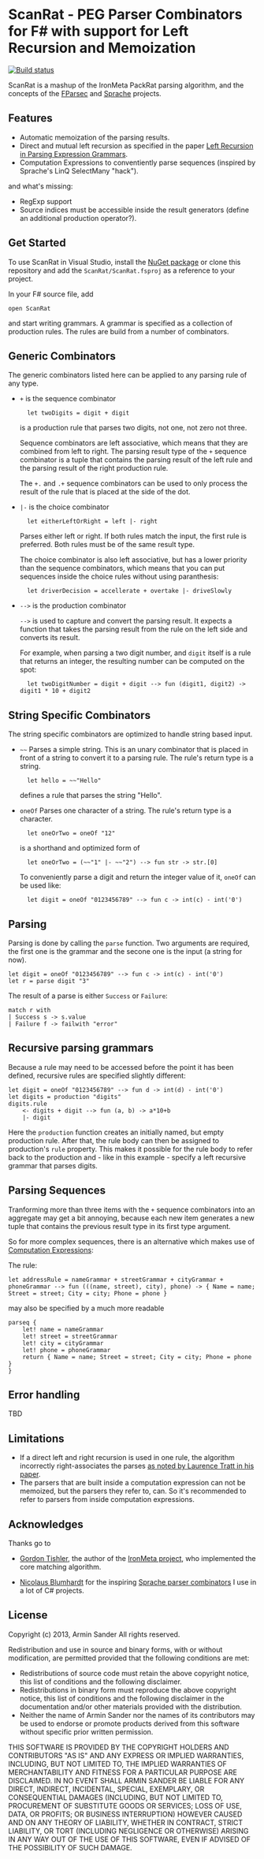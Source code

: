 # ScanRat - PEG Parser Combinators for F# with support for Left Recursion and Memoization

[![Build status](https://ci.appveyor.com/api/projects/status/7pc2dgvwrmw3r5l7?svg=true)](https://ci.appveyor.com/project/pragmatrix/scanrat)

ScanRat is a mashup of the IronMeta PackRat parsing algorithm, and the concepts of the [FParsec](http://www.quanttec.com/fparsec/) and [Sprache](https://github.com/sprache/sprache) projects.

## Features

- Automatic memoization of the parsing results.
- Direct and mutual left recursion as specified in the paper [Left Recursion in Parsing Expression Grammars](http://arxiv.org/pdf/1207.0443v1.pdf).
- Computation Expressions to conventiently parse sequences (inspired by Sprache's LinQ SelectMany "hack").

and what's missing:

- RegExp support
- Source indices must be accessible inside the result generators (define an additional production operator?).

## Get Started

To use ScanRat in Visual Studio, install the [NuGet package](https://www.nuget.org/packages/ScanRat/) or clone this repository and add the `ScanRat/ScanRat.fsproj` as a reference to your project.

In your F# source file, add

	open ScanRat

and start writing grammars. A grammar is specified as a collection of production rules. The rules are build from a number of combinators.

## Generic Combinators

The generic combinators listed here can be applied to any parsing rule of any type.

- `+` is the sequence combinator

		let twoDigits = digit + digit

	is a production rule that parses two digits, not one, not zero not three.

	Sequence combinators are left associative, which means that they are combined from left to right. The parsing result type of the `+` sequence combinator is a tuple that contains the parsing result of the left rule and the parsing result of the right production rule.

	The `+.` and `.+` sequence combinators can be used to only process the result of the rule that is placed at the side of the dot.

- `|-` is the choice combinator

		let eitherLeftOrRight = left |- right

	Parses either left or right. If both rules match the input, the first rule is preferred. Both rules must be of the same result type.

	The choice combinator is also left associative, but has a lower priority than the sequence combinators, which means that you can put sequences inside the choice rules without using paranthesis:

		let driverDecision = accellerate + overtake |- driveSlowly

- `-->` is the production combinator

	`-->` is used to capture and convert the parsing result. It expects a function that takes the parsing result from the rule on the left side and converts its result.

	For example, when parsing a two digit number, and `digit` itself is a rule that returns an integer, the resulting number can be computed on the spot:

		let twoDigitNumber = digit + digit --> fun (digit1, digit2) -> digit1 * 10 + digit2

## String Specific Combinators

The string specific combinators are optimized to handle string based input.

- `~~` Parses a simple string. This is an unary combinator that is placed in front of a string to convert it to a parsing rule. The rule's return type is a string.

		let hello = ~~"Hello"

	defines a rule that parses the string "Hello".

- `oneOf` Parses one character of a string. The rule's return type is a character.

		let oneOrTwo = oneOf "12"

	is a shorthand and optimized form of

		let oneOrTwo = (~~"1" |- ~~"2") --> fun str -> str.[0]

	To conveniently parse a digit and return the integer value of it, `oneOf` can be used like:

		let digit = oneOf "0123456789" --> fun c -> int(c) - int('0')

## Parsing

Parsing is done by calling the `parse` function. Two arguments are required, the first one is the grammar and the secone one is the input (a string for now).

	let digit = oneOf "0123456789" --> fun c -> int(c) - int('0')
	let r = parse digit "3"
		
The result of a parse is either `Success` or `Failure`:

	match r with
	| Success s -> s.value
	| Failure f -> failwith "error"

## Recursive parsing grammars

Because a rule may need to be accessed before the point it has been defined, recursive rules are specified slightly different:

	let digit = oneOf "0123456789" --> fun d -> int(d) - int('0')
  	let digits = production "digits"
  	digits.rule
		<- digits + digit --> fun (a, b) -> a*10+b
 		|- digit

Here the `production` function creates an initially named, but empty production rule. After that, the rule body can then be assigned to production's `rule` property. This makes it possible for the rule body to refer back to the production and - like in this example - specify a left recursive grammar that parses digits.

## Parsing Sequences

Tranforming more than three items with the `+` sequence combinators into an aggregate may get a bit annoying, because each new item generates a new tuple that contains the previous result type in its first type argument.

So for more complex sequences, there is an alternative which makes use of [Computation Expressions](http://msdn.microsoft.com/en-us/library/dd233182.aspx):

The rule:

	let addressRule = nameGrammar + streetGrammar + cityGrammar + phoneGrammar --> fun (((name, street), city), phone) -> { Name = name; Street = street; City = city; Phone = phone }

may also be specified by a much more readable

	parseq {
		let! name = nameGrammar
		let! street = streetGrammar
		let! city = cityGrammar
		let! phone = phoneGrammar
		return { Name = name; Street = street; City = city; Phone = phone }
	}

## Error handling

TBD

## Limitations

- If a direct left and right recursion is used in one rule, the algorithm incorrectly right-associates the parses [as noted by Laurence Tratt in his paper](http://tratt.net/laurie/research/pubs/papers/tratt__direct_left_recursive_parsing_expression_grammars.pdf).
- The parsers that are built inside a computation expression can not be memoized, but the parsers they refer to, can. So it's recommended to refer to parsers from inside computation expressions.

## Acknowledges

Thanks go to 

- [Gordon Tishler](http://sourceforge.net/users/kulibali), the author of the [IronMeta project](http://ironmeta.sourceforge.net/), who implemented the core matching algorithm.

- [Nicolaus Blumhardt](http://nblumhardt.com/) for the inspiring [Sprache parser combinators](https://github.com/sprache/sprache) I use in a lot of C# projects.

## License

Copyright (c) 2013, Armin Sander All rights reserved.

Redistribution and use in source and binary forms, with or without modification, are permitted provided that the following conditions are met:

- Redistributions of source code must retain the above copyright notice, this list of conditions and the following disclaimer.
- Redistributions in binary form must reproduce the above copyright notice, this list of conditions and the following disclaimer in the documentation and/or other materials provided with the distribution.
- Neither the name of Armin Sander nor the names of its contributors may be used to endorse or promote products derived from this software without specific prior written permission.

THIS SOFTWARE IS PROVIDED BY THE COPYRIGHT HOLDERS AND CONTRIBUTORS "AS IS" AND ANY EXPRESS OR IMPLIED WARRANTIES, INCLUDING, BUT NOT LIMITED TO, THE IMPLIED WARRANTIES OF MERCHANTABILITY AND FITNESS FOR A PARTICULAR PURPOSE ARE DISCLAIMED. IN NO EVENT SHALL ARMIN SANDER BE LIABLE FOR ANY DIRECT, INDIRECT, INCIDENTAL, SPECIAL, EXEMPLARY, OR CONSEQUENTIAL DAMAGES (INCLUDING, BUT NOT LIMITED TO, PROCUREMENT OF SUBSTITUTE GOODS OR SERVICES; LOSS OF USE, DATA, OR PROFITS; OR BUSINESS INTERRUPTION) HOWEVER CAUSED AND ON ANY THEORY OF LIABILITY, WHETHER IN CONTRACT, STRICT LIABILITY, OR TORT (INCLUDING NEGLIGENCE OR OTHERWISE) ARISING IN ANY WAY OUT OF THE USE OF THIS SOFTWARE, EVEN IF ADVISED OF THE POSSIBILITY OF SUCH DAMAGE.
